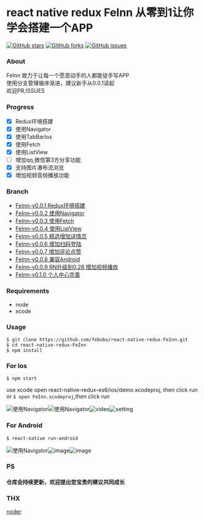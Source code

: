  
# react native redux FeInn 从零到1让你学会搭建一个APP
[![GitHub stars](https://img.shields.io/github/stars/febobo/react-native-redux-FeInn.svg)](https://github.com/febobo/react-native-redux-FeInn/stargazers)
[![GitHub forks](https://img.shields.io/github/forks/febobo/react-native-redux-FeInn.svg)](https://github.com/febobo/react-native-redux-FeInn/network)
[![GitHub issues](https://img.shields.io/github/issues/febobo/react-native-redux-FeInn.svg)](https://github.com/febobo/react-native-redux-FeInn/issues)

### About
FeInn 致力于让每一个愿意动手的人都能徒手写APP  
使用分支管理循序渐进，建议新手从0.0.1读起  
欢迎PR,ISSUES  

### Progress
- [x] Redux环境搭建
- [x] 使用Navigator
- [x] 使用TabBarIos
- [x] 使用Fetch
- [x] 使用ListView
- [ ] 增加qq,微信第3方分享功能
- [x] 支持图片瀑布流浏览
- [x] 增加视频音频播放功能

### Branch
* [FeInn-v0.0.1 Redux环境搭建](https://github.com/febobo/react-native-redux-FeInn/tree/FeInn-v0.0.1)
* [FeInn-v0.0.2 使用Navigator](https://github.com/febobo/react-native-redux-FeInn/tree/FeInn-v0.0.2)
* [FeInn-v0.0.3 使用Fetch](https://github.com/febobo/react-native-redux-FeInn/tree/FeInn-v0.0.3)
* [FeInn-v0.0.4 使用ListView](https://github.com/febobo/react-native-redux-FeInn/tree/FeInn-v0.0.4)
* [FeInn-v0.0.5 精选增加详情页](https://github.com/febobo/react-native-redux-FeInn/tree/FeInn-v0.0.5)
* [FeInn-v0.0.6 增加扫码登陆](https://github.com/febobo/react-native-redux-FeInn/tree/FeInn-v0.0.6)
* [FeInn-v0.0.7 增加评论点赞](https://github.com/febobo/react-native-redux-FeInn/tree/FeInn-v0.0.7)
* [FeInn-v0.0.8 兼容Android](https://github.com/febobo/react-native-redux-FeInn/tree/FeInn-v0.0.8) 
* [FeInn-v0.0.9 RN升级到0.28,增加视频播放](https://github.com/febobo/react-native-redux-FeInn/tree/FeInn-v0.0.9) 
* [FeInn-v0.1.0 个人中心完善](https://github.com/febobo/react-native-redux-FeInn/tree/FeInn-v0.1.0) 

### Requirements
* node  
* xcode  

### Usage
```
$ git clone https://github.com/febobo/react-native-redux-FeInn.git
$ cd react-native-redux-FeInn
$ npm install
```

### For Ios 
```
$ npm start
``` 
use xcode open react-native-redux-es6/ios/demo.xcodeproj, then click run  
or ```$ open FeInn.xcodeproj```,then click run  


![使用Navigator](http://g.recordit.co/u0VZC4PtNb.gif)![使用Navigator](http://g.recordit.co/k7ZiADqslL.gif)![video](http://g.recordit.co/jXF5deeLUn.gif)![setting](http://g.recordit.co/r5SADHAH43.gif)

### For Android 
```
$ react-native run-android
```
![使用Navigator](http://g.recordit.co/tAi48R0pYO.gif)![image](https://cloud.githubusercontent.com/assets/9276376/16170534/bfa72d3e-3588-11e6-83b9-25b7789ff2d2.png)![image](https://cloud.githubusercontent.com/assets/9276376/16331877/8d26f0d2-3a25-11e6-8326-f0396d10f363.png)


### PS
#### 仓库会持续更新，欢迎提出您宝贵的建议共同成长

### THX 
[noder](https://github.com/soliury/noder-react-native)
